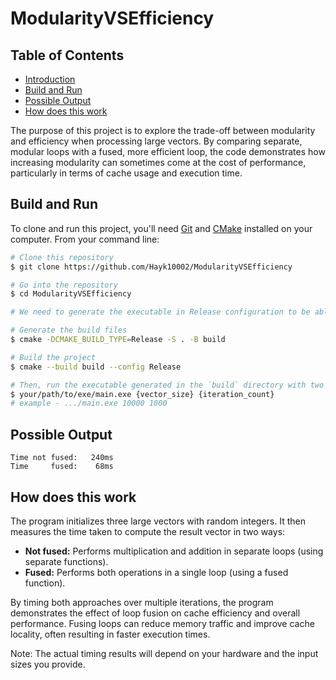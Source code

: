 # ModularityVSEfficiency

## Table of Contents
- [Introduction](#introduction)
- [Build and Run](#build-and-run)
- [Possible Output](#possible-output)
- [How does this work](#how-does-this-work)

The purpose of this project is to explore the trade-off between modularity and efficiency when processing large vectors. By comparing separate, modular loops with a fused, more efficient loop, the code demonstrates how increasing modularity can sometimes come at the cost of performance, particularly in terms of cache usage and execution time.

## Build and Run
To clone and run this project, you'll need [Git](https://git-scm.com) and [CMake](https://cmake.org/) installed on your computer. From your command line:

```bash
# Clone this repository
$ git clone https://github.com/Hayk10002/ModularityVSEfficiency

# Go into the repository
$ cd ModularityVSEfficiency

# We need to generate the executable in Release configuration to be able to observe the time difference between fused and non-fused loops

# Generate the build files
$ cmake -DCMAKE_BUILD_TYPE=Release -S . -B build

# Build the project
$ cmake --build build --config Release

# Then, run the executable generated in the `build` directory with two number arguments.
$ your/path/to/exe/main.exe {vector_size} {iteration_count}
# example - .../main.exe 10000 1000
```

## Possible Output

```
Time not fused:   240ms
Time     fused:    68ms
```

## How does this work
The program initializes three large vectors with random integers. It then measures the time taken to compute the result vector in two ways:
- **Not fused:** Performs multiplication and addition in separate loops (using separate functions).
- **Fused:** Performs both operations in a single loop (using a fused function).

By timing both approaches over multiple iterations, the program demonstrates the effect of loop fusion on cache efficiency and overall performance. Fusing loops can reduce memory traffic and improve cache locality, often resulting in faster execution times.

Note: The actual timing results will depend on your hardware and the input sizes you provide.
